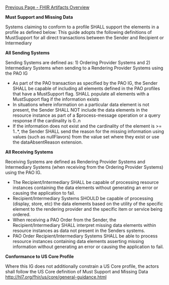 [Previous Page - FHIR Artifacts Overview](fhir_artifacts_overview.html)

**Must Support and Missing Data**

Systems claiming to conform to a profile SHALL support the elements in a profile as defined below: This guide adopts the following definitions of MustSupport for all direct transactions between the Sender and Recipient or Intermediary

**All Sending Systems**

Sending Systems are defined as: 1) Ordering Provider Systems and 2) Intermediary Systems when sending to a Rendering Provider Systems using the PAO IG
* As part of the PAO transaction as specified by the PAO IG, 
the Sender SHALL be capable of including all elements defined in the PAO profiles that have a MustSupport flag.
 	SHALL populate all elements with a MustSupport flag if the information exists
* In situations where information on a particular data element is not present, the Sender SHALL NOT include the data elements in the resource instance as part of a $process-message operation or a query response if the cardinality is 0..n
* If the information does not exist and the cardinality of the element is >= 1..*, the Sender SHALL send the reason for the missing information using values (such as nullFlavors) from the value set where they exist or use the dataAbsentReason extension.

**All Receiving Systems** 

Receiving Systems are defined as Rendering Provider Systems and Intermediary Systems (when receiving from the Ordering Provider Systems) using the PAO IG.
* The Recipient/Intermediary SHALL be capable of processing resource instances containing the data elements without generating an error or causing the application to fail. 
* Recipient/Intermediary Systems SHOULD be capable of processing (display, store, etc) the data elements based on the utility of the specific element to the rendering provider and the specific item or service being ordered.
* When receiving a PAO Order from the Sender, the Recipient/Intermediary SHALL interpret missing data elements within resource instances as data not present in the Senders systems.
* PAO Order Recipient/Intermediary Systems SHALL be able to process resource instances containing data elements asserting missing information without generating an error or causing the application to fail.

**Conformance to US Core Profile** 

Where this IG does not additionally constrain a US Core profile, the actors shall follow the US Core definition of Must Support and Missing Data http://hl7.org/fhir/us/core/general-guidance.html
